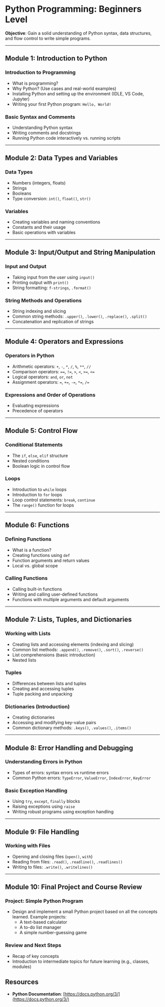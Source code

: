 # Python Programming: Beginners Level

**Objective**: Gain a solid understanding of Python syntax, data structures, and flow control to write simple programs.

---

## Module 1: Introduction to Python

### Introduction to Programming

- What is programming?
- Why Python? (Use cases and real-world examples)
- Installing Python and setting up the environment (IDLE, VS Code, Jupyter)
- Writing your first Python program: `Hello, World!`

### Basic Syntax and Comments

- Understanding Python syntax
- Writing comments and docstrings
- Running Python code interactively vs. running scripts

---

## Module 2: Data Types and Variables

### Data Types

- Numbers (integers, floats)
- Strings
- Booleans
- Type conversion: `int()`, `float()`, `str()`

### Variables

- Creating variables and naming conventions
- Constants and their usage
- Basic operations with variables

---

## Module 3: Input/Output and String Manipulation

### Input and Output

- Taking input from the user using `input()`
- Printing output with `print()`
- String formatting: `f-strings`, `.format()`

### String Methods and Operations

- String indexing and slicing
- Common string methods: `.upper()`, `.lower()`, `.replace()`, `.split()`
- Concatenation and replication of strings

---

## Module 4: Operators and Expressions

### Operators in Python

- Arithmetic operators: `+`, `-`, `*`, `/`, `%`, `**`, `//`
- Comparison operators: `==`, `!=`, `>`, `<`, `>=`, `<=`
- Logical operators: `and`, `or`, `not`
- Assignment operators: `=`, `+=`, `-=`, `*=`, `/=`

### Expressions and Order of Operations

- Evaluating expressions
- Precedence of operators

---

## Module 5: Control Flow

### Conditional Statements

- The `if`, `else`, `elif` structure
- Nested conditions
- Boolean logic in control flow

### Loops

- Introduction to `while` loops
- Introduction to `for` loops
- Loop control statements: `break`, `continue`
- The `range()` function for loops

---

## Module 6: Functions

### Defining Functions

- What is a function?
- Creating functions using `def`
- Function arguments and return values
- Local vs. global scope

### Calling Functions

- Calling built-in functions
- Writing and calling user-defined functions
- Functions with multiple arguments and default arguments

---

## Module 7: Lists, Tuples, and Dictionaries

### Working with Lists

- Creating lists and accessing elements (indexing and slicing)
- Common list methods: `.append()`, `.remove()`, `.sort()`, `.reverse()`
- List comprehensions (basic introduction)
- Nested lists

### Tuples

- Differences between lists and tuples
- Creating and accessing tuples
- Tuple packing and unpacking

### Dictionaries (Introduction)

- Creating dictionaries
- Accessing and modifying key-value pairs
- Common dictionary methods: `.keys()`, `.values()`, `.items()`

---

## Module 8: Error Handling and Debugging

### Understanding Errors in Python

- Types of errors: syntax errors vs runtime errors
- Common Python errors: `TypeError`, `ValueError`, `IndexError`, `KeyError`

### Basic Exception Handling

- Using `try`, `except`, `finally` blocks
- Raising exceptions using `raise`
- Writing robust programs using exception handling

---

## Module 9: File Handling

### Working with Files

- Opening and closing files (`open()`, `with`)
- Reading from files: `.read()`, `.readline()`, `.readlines()`
- Writing to files: `.write()`, `.writelines()`

---

## Module 10: Final Project and Course Review

### Project: Simple Python Program

- Design and implement a small Python project based on all the concepts learned. Example projects:
  - A text-based calculator
  - A to-do list manager
  - A simple number-guessing game

### Review and Next Steps

- Recap of key concepts
- Introduction to intermediate topics for future learning (e.g., classes, modules)

## Resources

- **Python Documentation**: [https://docs.python.org/3/](https://docs.python.org/3/)
